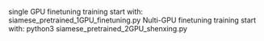 single GPU finetuning training start with:
siamese_pretrained_1GPU_finetuning.py
Nulti-GPU finetuning training start with:
python3 siamese_pretrained_2GPU_shenxing.py